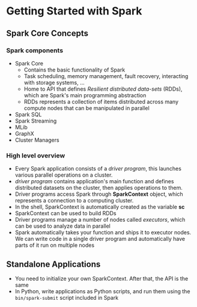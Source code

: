 # Getting Started with Spark

## Spark Core Concepts

### Spark components

- Spark Core
  - Contains the basic functionality of Spark
  - Task scheduling, memory management, fault recovery, interacting with storage systems, ...
  - Home to API that defines _Resilient distributed data-sets_ (RDDs), which are Spark's main programming abstraction
  - RDDs represents a collection of items distributed across many compute nodes that can be manipulated in parallel
- Spark SQL
- Spark Streaming
- MLib
- GraphX
- Cluster Managers

### High level overview

- Every Spark application consists of a _driver program_, this launches various parallel operations on a cluster.
- _driver program_ contains application's main function and defines distributed datasets on the cluster, then applies operations to them.
- Driver programs access Spark through **SparkContext** object, which represents a connection to a computing cluster.
- In the shell, SparkContext is automatically created as the variable **sc**
- SparkContext can be used to build RDDs
- Driver programs manage a number of nodes called _executors_, which can be used to analyze data in parallel
- Spark automatically takes your function and ships it to executor nodes. We can write code in a single driver program and automatically have parts of it run on multiple nodes

## Standalone Applications

- You need to initialize your own SparkContext. After that, the API is the same
- In Python, write applications as Python scripts, and run them using the `bin/spark-submit` script included in Spark
